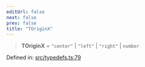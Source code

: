 ```yaml
---
editUrl: false
next: false
prev: false
title: "TOriginX"
---
```


> **TOriginX** = `"center"` \| `"left"` \| `"right"` \| `number`

Defined in: [src/typedefs.ts:79](https://github.com/fabricjs/fabric.js/blob/b4f67b1cfd353d0e2763b168e07bce6b67895452/src/typedefs.ts#L79)
